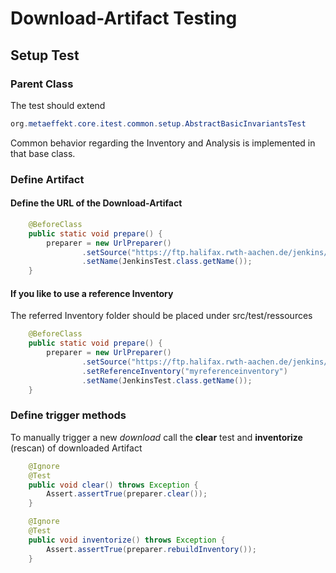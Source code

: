 # Download-Artifact Testing

## Setup Test

### Parent Class
The test should extend
```java 
org.metaeffekt.core.itest.common.setup.AbstractBasicInvariantsTest
```
Common behavior regarding the Inventory and Analysis is implemented in that base class.

### Define Artifact
#### Define the URL of the Download-Artifact
```java
    @BeforeClass
    public static void prepare() {
        preparer = new UrlPreparer()
                .setSource("https://ftp.halifax.rwth-aachen.de/jenkins/war-stable/2.426.1/jenkins.war")
                .setName(JenkinsTest.class.getName());
    }
```
#### If you like to use a reference Inventory
The referred Inventory folder should be placed under src/test/ressources
```java
    @BeforeClass
    public static void prepare() {
        preparer = new UrlPreparer()
                .setSource("https://ftp.halifax.rwth-aachen.de/jenkins/war-stable/2.426.1/jenkins.war")
                .setReferenceInventory("myreferenceinventory")
                .setName(JenkinsTest.class.getName());
    }
```
### Define trigger methods
To manually trigger a new *download* call the **clear** test and **inventorize** (rescan) of downloaded Artifact
```java
    @Ignore
    @Test
    public void clear() throws Exception {
        Assert.assertTrue(preparer.clear());
    }

    @Ignore
    @Test
    public void inventorize() throws Exception {
        Assert.assertTrue(preparer.rebuildInventory());
    }
```
